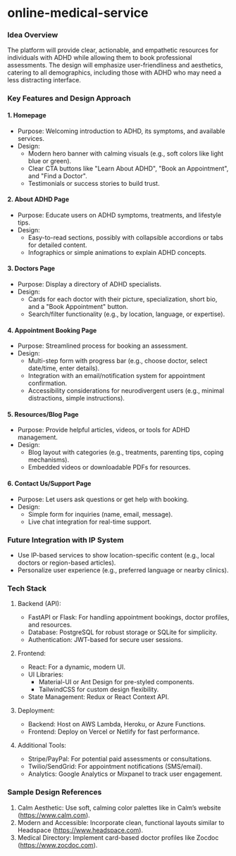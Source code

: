 # online-medical-service


### Idea Overview
The platform will provide clear, actionable, and empathetic resources for individuals with ADHD while allowing them to book professional assessments. The design will emphasize user-friendliness and aesthetics, catering to all demographics, including those with ADHD who may need a less distracting interface.

### Key Features and Design Approach

#### 1. Homepage
   - Purpose: Welcoming introduction to ADHD, its symptoms, and available services.
   - Design:
     - Modern hero banner with calming visuals (e.g., soft colors like light blue or green).
     - Clear CTA buttons like "Learn About ADHD", "Book an Appointment", and "Find a Doctor".
     - Testimonials or success stories to build trust.

#### 2. About ADHD Page
   - Purpose: Educate users on ADHD symptoms, treatments, and lifestyle tips.
   - Design:
     - Easy-to-read sections, possibly with collapsible accordions or tabs for detailed content.
     - Infographics or simple animations to explain ADHD concepts.

#### 3. Doctors Page
   - Purpose: Display a directory of ADHD specialists.
   - Design:
     - Cards for each doctor with their picture, specialization, short bio, and a "Book Appointment" button.
     - Search/filter functionality (e.g., by location, language, or expertise).

#### 4. Appointment Booking Page
   - Purpose: Streamlined process for booking an assessment.
   - Design:
     - Multi-step form with progress bar (e.g., choose doctor, select date/time, enter details).
     - Integration with an email/notification system for appointment confirmation.
     - Accessibility considerations for neurodivergent users (e.g., minimal distractions, simple instructions).

#### 5. Resources/Blog Page
   - Purpose: Provide helpful articles, videos, or tools for ADHD management.
   - Design:
     - Blog layout with categories (e.g., treatments, parenting tips, coping mechanisms).
     - Embedded videos or downloadable PDFs for resources.

#### 6. Contact Us/Support Page
   - Purpose: Let users ask questions or get help with booking.
   - Design:
     - Simple form for inquiries (name, email, message).
     - Live chat integration for real-time support.

### Future Integration with IP System
   - Use IP-based services to show location-specific content (e.g., local doctors or region-based articles).
   - Personalize user experience (e.g., preferred language or nearby clinics).

### Tech Stack
1. Backend (API):
   - FastAPI or Flask: For handling appointment bookings, doctor profiles, and resources.
   - Database: PostgreSQL for robust storage or SQLite for simplicity.
   - Authentication: JWT-based for secure user sessions.

2. Frontend:
   - React: For a dynamic, modern UI.
   - UI Libraries:
     - Material-UI or Ant Design for pre-styled components.
     - TailwindCSS for custom design flexibility.
   - State Management: Redux or React Context API.

3. Deployment:
   - Backend: Host on AWS Lambda, Heroku, or Azure Functions.
   - Frontend: Deploy on Vercel or Netlify for fast performance.

4. Additional Tools:
   - Stripe/PayPal: For potential paid assessments or consultations.
   - Twilio/SendGrid: For appointment notifications (SMS/email).
   - Analytics: Google Analytics or Mixpanel to track user engagement.

### Sample Design References
1. Calm Aesthetic: Use soft, calming color palettes like in Calm’s website (https://www.calm.com).
2. Modern and Accessible: Incorporate clean, functional layouts similar to Headspace (https://www.headspace.com).
3. Medical Directory: Implement card-based doctor profiles like Zocdoc (https://www.zocdoc.com).
